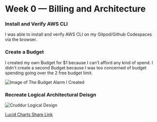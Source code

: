 # Week 0 — Billing and Architecture

### Install and Verify AWS CLI 

I was able to install and verify AWS CLI on my Gitpod/Github Codespaces via the browser.


### Create a Budget

I created my own Budget for $1 because I can't afford any kind of spend.
I didn't create a second Budget because I was too concerned of budget spending going over the 2 free budget limit.

![Image of The Budget Alarm I Created](assets/week0/AWS-budget.png) 

### Recreate Logical Architectural Deisgn

![Cruddur Logical Design](assets/week0/cruddur-logical-architectural-diagram.png)

[Lucid Charts Share Link](https://lucid.app/lucidchart/dbf080ae-c430-4901-bde9-311872464e1f/edit?invitationId=inv_6f23e13c-8008-4b7c-a08e-1b8df007e7a6
)